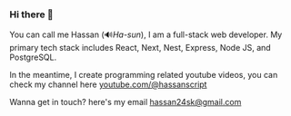 ### Hi there 👋

You can call me Hassan (🔊*Ha-sun*), I am a full-stack web developer.
My primary tech stack includes React, Next, Nest, Express, Node JS, and PostgreSQL.

In the meantime, I create programming related youtube videos, you can check my channel here [youtube.com/@hassanscript](https://www.youtube.com/@hassanscript)

Wanna get in touch? here's my email hassan24sk@gmail.com
